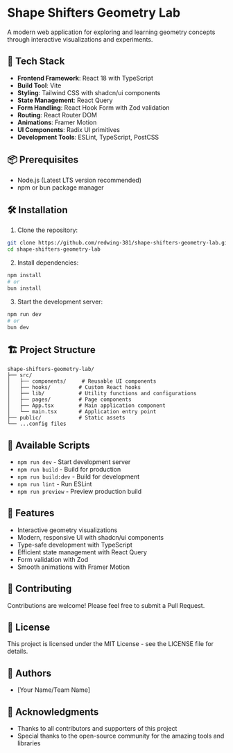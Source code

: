 # Shape Shifters Geometry Lab

A modern web application for exploring and learning geometry concepts through interactive visualizations and experiments.

## 🚀 Tech Stack

- **Frontend Framework**: React 18 with TypeScript
- **Build Tool**: Vite
- **Styling**: Tailwind CSS with shadcn/ui components
- **State Management**: React Query
- **Form Handling**: React Hook Form with Zod validation
- **Routing**: React Router DOM
- **Animations**: Framer Motion
- **UI Components**: Radix UI primitives
- **Development Tools**: ESLint, TypeScript, PostCSS

## 📦 Prerequisites

- Node.js (Latest LTS version recommended)
- npm or bun package manager

## 🛠️ Installation

1. Clone the repository:
```bash
git clone https://github.com/redwing-381/shape-shifters-geometry-lab.git
cd shape-shifters-geometry-lab
```

2. Install dependencies:
```bash
npm install
# or
bun install
```

3. Start the development server:
```bash
npm run dev
# or
bun dev
```

## 🏗️ Project Structure

```
shape-shifters-geometry-lab/
├── src/
│   ├── components/     # Reusable UI components
│   ├── hooks/         # Custom React hooks
│   ├── lib/           # Utility functions and configurations
│   ├── pages/         # Page components
│   ├── App.tsx        # Main application component
│   └── main.tsx       # Application entry point
├── public/            # Static assets
└── ...config files
```

## 🚀 Available Scripts

- `npm run dev` - Start development server
- `npm run build` - Build for production
- `npm run build:dev` - Build for development
- `npm run lint` - Run ESLint
- `npm run preview` - Preview production build

## 🎨 Features

- Interactive geometry visualizations
- Modern, responsive UI with shadcn/ui components
- Type-safe development with TypeScript
- Efficient state management with React Query
- Form validation with Zod
- Smooth animations with Framer Motion

## 🤝 Contributing

Contributions are welcome! Please feel free to submit a Pull Request.

## 📝 License

This project is licensed under the MIT License - see the LICENSE file for details.

## 👥 Authors

- [Your Name/Team Name]

## 🙏 Acknowledgments

- Thanks to all contributors and supporters of this project
- Special thanks to the open-source community for the amazing tools and libraries 